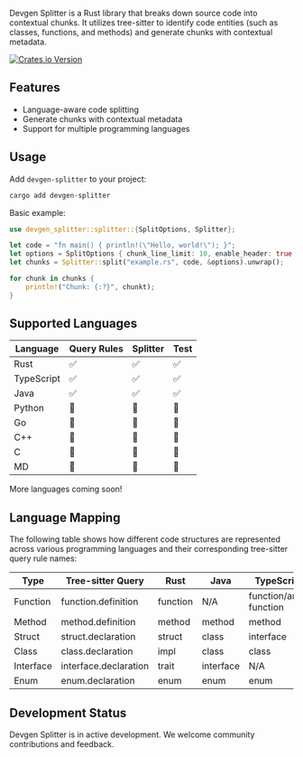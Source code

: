 Devgen Splitter is a Rust library that breaks down source code into contextual chunks. 
It utilizes tree-sitter to identify code entities (such as classes, functions, and methods) and generate chunks with contextual metadata.

[![Crates.io Version](https://img.shields.io/crates/v/devgen-splitter)](https://crates.io/crates/devgen-splitter)

## Features

- Language-aware code splitting
- Generate chunks with contextual metadata
- Support for multiple programming languages


## Usage


Add `devgen-splitter` to your project:

```bash
cargo add devgen-splitter
```

Basic example:

```rust
use devgen_splitter::splitter::{SplitOptions, Splitter};

let code = "fn main() { println!(\"Hello, world!\"); }";
let options = SplitOptions { chunk_line_limit: 10, enable_header: true };
let chunks = Splitter::split("example.rs", code, &options).unwrap();

for chunk in chunks {
    println!("Chunk: {:?}", chunkt);
}
```

## Supported Languages

| Language   | Query Rules | Splitter | Test |
|------------|-------------|----------|------|
| Rust       | ✅          | ✅       | ✅   |
| TypeScript | ✅          | ✅       | ✅   |
| Java       | ✅          | ✅       | ✅   |
| Python     | 🚧          | 🚧       | 🚧   |
| Go         | 🚧          | 🚧       | 🚧   |
| C++        | 🚧          | 🚧       | 🚧   |
| C          | 🚧          | 🚧       | 🚧   |
| MD         | 🚧          | 🚧       | 🚧   |

More languages coming soon!

## Language Mapping

The following table shows how different code structures are represented across various programming languages and their corresponding tree-sitter query rule names:

| Type       | Tree-sitter Query | Rust     | Java     | TypeScript | Python   | Go       | C++      |
|------------|-------------------|----------|----------|------------|----------|----------|----------|
| Function   | function.definition | function     | N/A   | function/array function   | function     | function  | function |
| Method   | method.definition | method    | method   | method   | method      | method     | method |
| Struct     | struct.declaration | struct  | class    | interface  | class    | struct   | struct   |
| Class      | class.declaration | impl     | class    | class      | class    | N/A      | class    |
| Interface  | interface.declaration | trait | interface| N/A  | N/A      | N/A| N/A      | N/A      |
| Enum       | enum.declaration  | enum     | enum     | enum       | N/A      | N/A      | enum     |


## Development Status

Devgen Splitter is in active development. We welcome community contributions and feedback.
